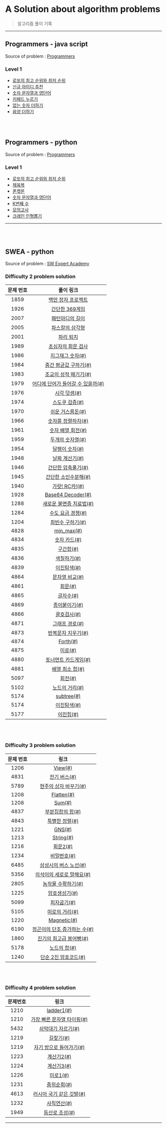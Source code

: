 # A Solution about algorithm problems

> 알고리즘 풀이 기록

---

## Programmers - java script

Source of problem : [Programmers](https://programmers.co.kr/)

### Level 1

- [로또의 최고 순위와 취저 순위](https://github.com/David-Lee-dev/Algorithm-practice/blob/master/Level1/lotto_best_worst_JS.md)
- [신규 아이디 추천](https://github.com/David-Lee-dev/Algorithm-practice/blob/master/Level1/new_id_recomend_JS.md)
- [숫자 문자열과 영단어](https://github.com/David-Lee-dev/Algorithm-practice/blob/master/Level1/numstring_word_JS.md)
- [키패드 누르기](https://github.com/David-Lee-dev/Algorithm-practice/blob/master/Level1/keypad_JS.md)
- [없는 숫자 더하기](https://github.com/David-Lee-dev/Algorithm-practice/blob/master/Level1/no_number_JS.md)
- [음양 더하기](https://github.com/David-Lee-dev/Algorithm-practice/blob/master/Level1/true_false_puls_JS.md)

<br><br>

## Programmers - python

Source of problem : [Programmers](https://programmers.co.kr/)

### Level 1

- [로또의 최고 순위와 취저 순위](https://github.com/David-Lee-dev/Algorithm-practice/blob/master/Level1/lotto_best_worst.md)
- [체육복](https://github.com/David-Lee-dev/Algorithm-practice/blob/master/Level1/training_uniform.md)
- [폰켓몬](https://github.com/David-Lee-dev/Algorithm-practice/blob/master/Level1/phoneketmon.md)
- [숫자 문자열과 영단어](https://github.com/David-Lee-dev/Algorithm-practice/blob/master/Level1/number_string.md)
- [K번째 수](https://github.com/David-Lee-dev/Algorithm-practice/blob/master/Level1/number_K.md)
- [모의고사](https://github.com/David-Lee-dev/Algorithm-practice/blob/master/Level1/test.md)
- [크레인 인형뽑기](https://github.com/David-Lee-dev/Algorithm-practice/blob/master/Level1/take_doll.md)



---

<br>

<br>

## SWEA - python

Source of problem : [SW Expert Academy](https://swexpertacademy.com/main/main.do)
<br />

### Difficulty 2 problem solution

| 문제 번호 |                          풀이 링크                           |
| :-------: | :----------------------------------------------------------: |
|   1859    | [백만 장자 프로젝트](https://github.com/David-Lee-dev/Algorithm-practice/blob/master/D2/richman_project.md) |
|   1926    | [간단한 369게임](https://github.com/David-Lee-dev/Algorithm-practice/blob/master/D2/simple_369game.md) |
|   2007    | [패턴마디의 길이](https://github.com/David-Lee-dev/Algorithm-practice/blob/master/D2/pattern_length.md) |
|   2005    | [파스칼의 삼각형](https://github.com/David-Lee-dev/Algorithm-practice/blob/master/D2/pascal_triangle.md) |
|   2001    | [파리 퇴치](https://github.com/David-Lee-dev/Algorithm-practice/blob/master/D2/catch_fly.md) |
|   1989    | [초심자의 회문 검사](https://github.com/David-Lee-dev/Algorithm-practice/blob/master/D2/palindrome.md) |
|   1986    | [지그재그 숫자(#)](https://github.com/David-Lee-dev/Algorithm-practice/blob/master/D2/zigzag.md) |
|   1984    | [중간 평균값 구하기(#)](https://github.com/David-Lee-dev/Algorithm-practice/blob/master/D2/middle_average.md) |
|   1983    | [조교의 성적 매기기(#)](https://github.com/David-Lee-dev/Algorithm-practice/blob/master/D2/make_grade.md) |
|   1979    | [어디에 단어가 들어갈 수 있을까(#)](https://github.com/David-Lee-dev/Algorithm-practice/blob/master/D2/where_word.md) |
|   1976    | [시각 덧셈(#)](https://github.com/David-Lee-dev/Algorithm-practice/blob/master/D2/time_plus.md) |
|   1974    | [스도쿠 검증(#)](https://github.com/David-Lee-dev/Algorithm-practice/blob/master/D2/check_sudoku.md) |
|   1970    | [쉬운 거스름돈(#)](https://github.com/David-Lee-dev/Algorithm-practice/blob/master/D2/easy_change.md) |
|   1966    | [숫자를 정렬하자(#)](https://github.com/David-Lee-dev/Algorithm-practice/blob/master/D2/sort_number.md) |
|   1961    | [숫자 배열 회전(#)](https://github.com/David-Lee-dev/Algorithm-practice/blob/master/D2/rotate_array.md) |
|   1959    | [두개의 숫자열(#)](https://github.com/David-Lee-dev/Algorithm-practice/blob/master/D2/two_array.md) |
|   1954    | [달팽이 숫자(#)](https://github.com/David-Lee-dev/Algorithm-practice/blob/master/D2/sanil_number.md) |
|   1948    | [날짜 계산기(#)](https://github.com/David-Lee-dev/Algorithm-practice/blob/master/D2/date_calculator.md) |
|   1946    | [간단한 압축풀기(#)](https://github.com/David-Lee-dev/Algorithm-practice/blob/master/D2/simple_unzip.md) |
|   1945    | [간단한 소인수분해(#)](https://github.com/David-Lee-dev/Algorithm-practice/blob/master/D2/simple_factorization.md) |
|   1940    | [가랏! RC카!(#)](https://github.com/David-Lee-dev/Algorithm-practice/blob/master/D2/go_RCcar.md) |
|   1928    | [Base64 Decoder(#)](https://github.com/David-Lee-dev/Algorithm-practice/blob/master/D2/Base64_decoder.md) |
|   1288    | [새로운 불면증 치료법(#)](https://github.com/David-Lee-dev/Algorithm-practice/blob/master/D2/insomnia_treatment.md) |
|   1284    | [수도 요금 경쟁(#)](https://github.com/David-Lee-dev/Algorithm-practice/blob/master/D2/tax.md) |
|   1204    | [최빈수 구하기(#)](https://github.com/David-Lee-dev/Algorithm-practice/blob/master/D2/least_number.md) |
|   4828    | [min_max(#)](https://github.com/David-Lee-dev/Algorithm-practice/blob/master/D2/min_max.md) |
|   4834    | [숫자 카드(#)](https://github.com/David-Lee-dev/Algorithm-practice/blob/master/D2/number_card.md) |
|   4835    | [구간합(#)](https://github.com/David-Lee-dev/Algorithm-practice/blob/master/D2/area_sum.md) |
|   4836    | [색칠하기(#)](https://github.com/David-Lee-dev/Algorithm-practice/blob/master/D2/painting.md) |
|   4839    | [이진탐색(#)](https://github.com/David-Lee-dev/Algorithm-practice/blob/master/D2/binary_search.md) |
|   4864    | [문자열 비교(#)](https://github.com/David-Lee-dev/Algorithm-practice/blob/master/D2/string_compare.md) |
|   4861    | [회문(#)](https://github.com/David-Lee-dev/Algorithm-practice/blob/master/D2/palirn_matrix.md) |
|   4865    | [글자수(#)](https://github.com/David-Lee-dev/Algorithm-practice/blob/master/D2/word_number.md) |
|   4869    | [종이붙이기(#)](https://github.com/David-Lee-dev/Algorithm-practice/blob/master/D2/attatch_paper.md) |
|   4866    | [괄호검사(#)](https://github.com/David-Lee-dev/Algorithm-practice/blob/master/D2/basket_check.md) |
|   4871    | [그래프 경로(#)](https://github.com/David-Lee-dev/Algorithm-practice/blob/master/D2/graph_route.md) |
|   4873    | [반복문자 지우기(#)](https://github.com/David-Lee-dev/Algorithm-practice/blob/master/D2/remove_repeat.md) |
|   4874    | [Forth(#)](https://github.com/David-Lee-dev/Algorithm-practice/blob/master/D2/Forth.md) |
|   4875    | [미로(#)](https://github.com/David-Lee-dev/Algorithm-practice/blob/master/D2/maze.md) |
|   4880    | [토너먼트 카드게임(#)](https://github.com/David-Lee-dev/Algorithm-practice/blob/master/D2/tournament.md) |
|   4881    | [배열 최소 합(#)](https://github.com/David-Lee-dev/Algorithm-practice/blob/master/D2/arr_min.md) |
|   5097    | [회전(#)](https://github.com/David-Lee-dev/Algorithm-practice/blob/master/D2/rotation.md) |
|   5102    | [노드의 거리(#)](https://github.com/David-Lee-dev/Algorithm-practice/blob/master/D2/node_distance.md) |
|   5174    | [subtree(#)](https://github.com/David-Lee-dev/Algorithm-practice/blob/master/D2/subtree.md) |
|   5174    | [이진탐색(#)](https://github.com/David-Lee-dev/Algorithm-practice/blob/master/D2/binary_tree.md) |
|   5177    | [이진힙(#)](https://github.com/David-Lee-dev/Algorithm-practice/blob/master/D2/binary_heap.md) |

<br /><br />

### Difficulty 3 problem solution

| 문제 번호 |                             링크                             |
| :-------: | :----------------------------------------------------------: |
|   1206    | [View(#)](https://github.com/David-Lee-dev/Algorithm-practice/blob/master/D3/shine_view.md) |
|   4831    | [전기 버스(#)](https://github.com/David-Lee-dev/Algorithm-practice/blob/master/D3/electric_bus.md) |
|   5789    | [현주의 상자 바꾸기(#)](https://github.com/David-Lee-dev/Algorithm-practice/blob/master/D3/box_change.md) |
|   1208    | [Flatten(#)](https://github.com/David-Lee-dev/Algorithm-practice/blob/master/D3/flatten.md) |
|   1208    | [Sum(#)](https://github.com/David-Lee-dev/Algorithm-practice/blob/master/D3/Sum.md) |
|   4837    | [부분집합의 합(#)](https://github.com/David-Lee-dev/Algorithm-practice/blob/master/D3/part_sum.md) |
|   4843    | [특별한 정렬(#)](https://github.com/David-Lee-dev/Algorithm-practice/blob/master/D3/special_sort.md) |
|   1221    | [GNS(#)](https://github.com/David-Lee-dev/Algorithm-practice/blob/master/D3/GNS.md) |
|   1213    | [String(#)](https://github.com/David-Lee-dev/Algorithm-practice/blob/master/D3/String.md) |
|   1216    | [회문2(#)](https://github.com/David-Lee-dev/Algorithm-practice/blob/master/D3/palindrome2.md) |
|   1234    | [비밀번호(#)](https://github.com/David-Lee-dev/Algorithm-practice/blob/master/D3/password.md) |
|   6485    | [삼성시의 버스 노선(#)](https://github.com/David-Lee-dev/Algorithm-practice/blob/master/D3/samsung_bus.md) |
|   5356    | [의석이의 세로로 말해요(#)](https://github.com/David-Lee-dev/Algorithm-practice/blob/master/D3/tell_column.md) |
|   2805    | [농작물 수확하기(#)](https://github.com/David-Lee-dev/Algorithm-practice/blob/master/D3/farming.md) |
|   1225    | [암호생성기(#)](https://github.com/David-Lee-dev/Algorithm-practice/blob/master/D3/pwe_maker.md) |
|   5099    | [피자굽기(#)](https://github.com/David-Lee-dev/Algorithm-practice/blob/master/D3/make_pizza.md) |
|   5105    | [미로의 거리(#)](https://github.com/David-Lee-dev/Algorithm-practice/blob/master/D3/maze_distance.md) |
|   1220    | [Magnetic(#)](https://github.com/David-Lee-dev/Algorithm-practice/blob/master/D3/Magnetic.md) |
|   6190    | [정곤이의 단조 증가하는 수(#)](https://github.com/David-Lee-dev/Algorithm-practice/blob/master/D3/JG_number.md) |
|   1860    | [진기의 최고급 붕어빵(#)](https://github.com/David-Lee-dev/Algorithm-practice/blob/master/D3/JG_bread.md) |
|   5178    | [노드의 합(#)](https://github.com/David-Lee-dev/Algorithm-practice/blob/master/D3/node_sum.md) |
|   1240    | [단순 2진 암호코드(#)](https://github.com/David-Lee-dev/Algorithm-practice/blob/master/D3/simple_2_code.md) |

<br /><br />

### Difficulty 4 problem solution

| 문제번호 |                             링크                             |
| :------: | :----------------------------------------------------------: |
|   1210   | [ladder1(#)](https://github.com/David-Lee-dev/Algorithm-practice/blob/master/D4/ladder1.md) |
|   1210   | [가장 빠른 문자열 타이핑(#)](https://github.com/David-Lee-dev/Algorithm-practice/blob/master/D4/fastest_string.md) |
|   5432   | [쇠막대기 자르기(#)](https://github.com/David-Lee-dev/Algorithm-practice/blob/master/D4/cut_pipe.md) |
|   1219   | [길찾기(#)](https://github.com/David-Lee-dev/Algorithm-practice/blob/master/D4/navigation.md) |
|   1219   | [자기 방으로 들어가기(#)](https://github.com/David-Lee-dev/Algorithm-practice/blob/master/D4/go_room.md) |
|   1223   | [계산기2(#)](https://github.com/David-Lee-dev/Algorithm-practice/blob/master/D4/calculator2.md) |
|   1224   | [계산기3(#)](https://github.com/David-Lee-dev/Algorithm-practice/blob/master/D4/calculator3.md) |
|   1226   | [미로1(#)](https://github.com/David-Lee-dev/Algorithm-practice/blob/master/D4/maze1.md) |
|   1231   | [중위순회(#)](https://github.com/David-Lee-dev/Algorithm-practice/blob/master/D4/in_order_tree.md) |
|   4613   | [러시아 국기 같은 깃발(#)](https://github.com/David-Lee-dev/Algorithm-practice/blob/master/D4/russia_flag.md) |
|   1232   | [사칙연산(#)](https://github.com/David-Lee-dev/Algorithm-practice/blob/master/D4/calculator_tree.md) |
|   1949   | [등산로 조성(#)](https://github.com/David-Lee-dev/Algorithm-practice/blob/master/D4/trekking_course.md) |

---
